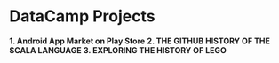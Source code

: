 # DataCamp Projects
  <a href="https://github.com/GK-SVG/DataCamp_Project/blob/master/THE%20ANDROID%20APP%20MARKET%20ON%20GOOGLE%20PLAY.ipynb" style="text-decoration:none;"><b>1. Android App Market on Play Store</b></a>
<a href="https://github.com/GK-SVG/DataCamp_Project/blob/master/THE%20GITHUB%20HISTORY%20OF%20THE%20SCALA%20LANGUAGE.ipynb" style="text-decoration:none;"><b>2. THE GITHUB HISTORY OF THE SCALA LANGUAGE</b></a>
<a href="https://github.com/GK-SVG/DataCamp_Project/blob/master/EXPLORING%20THE%20HISTORY%20OF%20LEGO.ipynb" style="text-decoration:none;"><b>3. EXPLORING THE HISTORY OF LEGO</b></a>
